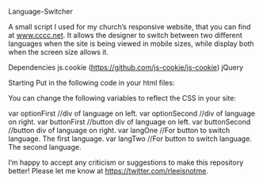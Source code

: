 Language-Switcher

A small script I used for my church’s responsive website, that you can
find at www.cccc.net.  It allows the designer to switch between two
different languages when the site is being viewed in mobile sizes,
while display both when the screen size allows it.

Dependencies
js.cookie (https://github.com/js-cookie/js-cookie)
jQuery

Starting
Put in the following code in your html files:
<script src=“language-switcher.js"></script>

You can change the following variables to reflect the CSS in your site:

var optionFirst //div of language on left.
var optionSecond //div of language on right.
var buttonFirst //button div of language on left.
var buttonSecond //button div of language on right.
var langOne //For button to switch language.  The first language.
var langTwo //For button to switch language.  The second language.

I’m happy to accept any criticism or suggestions to make this
repository better!  Please let me know at
https://twitter.com/rleeisnotme.
